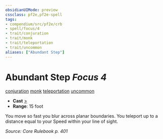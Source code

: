```yaml
---
obsidianUIMode: preview
cssclass: pf2e,pf2e-spell
tags:
- compendium/src/pf2e/crb
- spell/focus/4
- trait/conjuration
- trait/monk
- trait/teleportation
- trait/uncommon
aliases: ["Abundant Step"]
---
```

# Abundant Step *Focus 4*   
[conjuration](conjuration.md "Conjuration School Trait")  [monk](Reference/Rules/Traits/monk.md "Monk Class Trait")  [teleportation](teleportation.md "Teleportation Effect Trait")  [uncommon](uncommon.md "Uncommon Rarity Trait")  

- **Cast** [>](chapter-9-playing-the-game.md#Actions "Single Action") 
- **Range**: 15 foot

You move so fast you blur across planar boundaries. You teleport up to a distance equal to your Speed within your line of sight.

*Source: Core Rulebook p. 401*